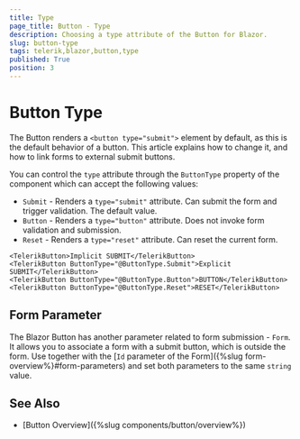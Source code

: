```yaml
---
title: Type
page_title: Button - Type
description: Choosing a type attribute of the Button for Blazor.
slug: button-type
tags: telerik,blazor,button,type
published: True
position: 3
---
```


# Button Type

The Button renders a `<button type="submit">` element by default, as this is the default behavior of a button. This article explains how to change it, and how to link forms to external submit buttons.

You can control the `type` attribute through the `ButtonType` property of the component which can accept the following values:

* `Submit` - Renders a `type="submit"` attribute. Can submit the form and trigger validation. The default value.
* `Button` - Renders a `type="button"` attribute. Does not invoke form validation and submission.
* `Reset` - Renders a `type="reset"` attribute. Can reset the current form.

````CSHTML
<TelerikButton>Implicit SUBMIT</TelerikButton>
<TelerikButton ButtonType="@ButtonType.Submit">Explicit SUBMIT</TelerikButton>
<TelerikButton ButtonType="@ButtonType.Button">BUTTON</TelerikButton>
<TelerikButton ButtonType="@ButtonType.Reset">RESET</TelerikButton>
````

## Form Parameter

The Blazor Button has another parameter related to form submission - `Form`. It allows you to associate a form with a submit button, which is outside the form. Use together with the [`Id` parameter of the Form]({%slug form-overview%}#form-parameters) and set both parameters to the same `string` value.


## See Also

* [Button Overview]({%slug components/button/overview%})

